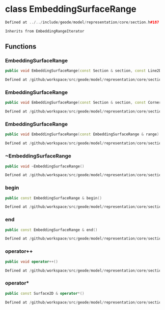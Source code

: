 # class EmbeddingSurfaceRange

```cpp
Defined at ../../include/geode/model/representation/core/section.h#187
```

```cpp
Inherits from EmbeddingRangeIterator
```



## Functions

### EmbeddingSurfaceRange

```cpp
public void EmbeddingSurfaceRange(const Section & section, const Line2D & line)
```

```cpp
Defined at /github/workspace/src/geode/model/representation/core/section.cpp#338
```

### EmbeddingSurfaceRange

```cpp
public void EmbeddingSurfaceRange(const Section & section, const Corner2D & corner)
```

```cpp
Defined at /github/workspace/src/geode/model/representation/core/section.cpp#346
```

### EmbeddingSurfaceRange

```cpp
public void EmbeddingSurfaceRange(const EmbeddingSurfaceRange & range)
```

```cpp
Defined at /github/workspace/src/geode/model/representation/core/section.cpp#354
```

### ~EmbeddingSurfaceRange

```cpp
public void ~EmbeddingSurfaceRange()
```

```cpp
Defined at /github/workspace/src/geode/model/representation/core/section.cpp#361
```

### begin

```cpp
public const EmbeddingSurfaceRange & begin()
```

```cpp
Defined at /github/workspace/src/geode/model/representation/core/section.cpp#363
```

### end

```cpp
public const EmbeddingSurfaceRange & end()
```

```cpp
Defined at /github/workspace/src/geode/model/representation/core/section.cpp#369
```

### operator++

```cpp
public void operator++()
```

```cpp
Defined at /github/workspace/src/geode/model/representation/core/section.cpp#375
```

### operator*

```cpp
public const Surface2D & operator*()
```

```cpp
Defined at /github/workspace/src/geode/model/representation/core/section.cpp#381
```



